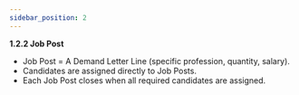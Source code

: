 ```yaml
---
sidebar_position: 2
---
```


**1.2.2 Job Post**

- Job Post = A Demand Letter Line (specific profession, quantity, salary).
- Candidates are assigned directly to Job Posts.
- Each Job Post closes when all required candidates are assigned.